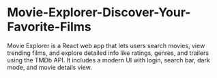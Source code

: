 # Movie-Explorer-Discover-Your-Favorite-Films
Movie Explorer is a React web app that lets users search movies, view trending films, and explore detailed info like ratings, genres, and trailers using the TMDb API. It includes a modern UI with login, search bar, dark mode, and movie details view.
